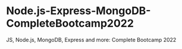 # Node.js-Express-MongoDB-CompleteBootcamp2022
JS, Node.js, MongoDB, Express and more: Complete Bootcamp 2022
